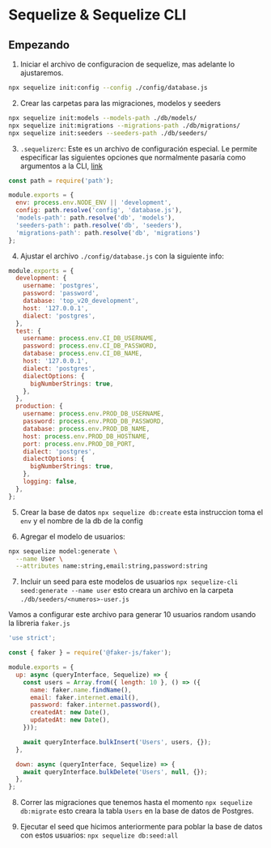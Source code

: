 # Sequelize & Sequelize CLI

## Empezando

1.  Iniciar el archivo de configuracion de sequelize,  mas adelante lo ajustaremos.
```bash
npx sequelize init:config --config ./config/database.js
```

2. Crear las carpetas para las migraciones, modelos y seeders

```bash
npx sequelize init:models --models-path ./db/models/
npx sequelize init:migrations --migrations-path ./db/migrations/
npx sequelize init:seeders --seeders-path ./db/seeders/
```

3. `.sequelizerc`: Este es un archivo de configuración especial. Le permite especificar las siguientes opciones que normalmente pasaría como argumentos a la CLI, [link](https://sequelize.org/docs/v6/other-topics/migrations/#the-sequelizerc-file)

```js
const path = require('path');

module.exports = {
  env: process.env.NODE_ENV || 'development',
  config: path.resolve('config', 'database.js'),
  'models-path': path.resolve('db', 'models'),
  'seeders-path': path.resolve('db', 'seeders'),
  'migrations-path': path.resolve('db', 'migrations')
};
```

4. Ajustar el archivo `./config/database.js` con la siguiente info:

```js
module.exports = {
  development: {
    username: 'postgres',
    password: 'password',
    database: 'top_v20_development',
    host: '127.0.0.1',
    dialect: 'postgres',
  },
  test: {
    username: process.env.CI_DB_USERNAME,
    password: process.env.CI_DB_PASSWORD,
    database: process.env.CI_DB_NAME,
    host: '127.0.0.1',
    dialect: 'postgres',
    dialectOptions: {
      bigNumberStrings: true,
    },
  },
  production: {
    username: process.env.PROD_DB_USERNAME,
    password: process.env.PROD_DB_PASSWORD,
    database: process.env.PROD_DB_NAME,
    host: process.env.PROD_DB_HOSTNAME,
    port: process.env.PROD_DB_PORT,
    dialect: 'postgres',
    dialectOptions: {
      bigNumberStrings: true,
    },
    logging: false,
  },
};
```

5. Crear la base de datos `npx sequelize db:create` esta instruccion toma el `env` y el nombre de la db de la config

6. Agregar el modelo de usuarios:

```bash
npx sequelize model:generate \
  --name User \
  --attributes name:string,email:string,password:string
```

7. Incluir un seed para este modelos de usuarios `npx sequelize-cli seed:generate --name user` esto creara un archivo en la carpeta `./db/seeders/<numeros>-user.js`

Vamos a configurar este archivo para generar 10 usuarios random usando la libreria `faker.js`

```js
'use strict';

const { faker } = require('@faker-js/faker');

module.exports = {
  up: async (queryInterface, Sequelize) => {
    const users = Array.from({ length: 10 }, () => ({
      name: faker.name.findName(),
      email: faker.internet.email(),
      password: faker.internet.password(),
      createdAt: new Date(),
      updatedAt: new Date(),
    }));

    await queryInterface.bulkInsert('Users', users, {});
  },

  down: async (queryInterface, Sequelize) => {
    await queryInterface.bulkDelete('Users', null, {});
  },
};
```

8. Correr las migraciones que tenemos hasta el momento `npx sequelize db:migrate` esto creara la tabla `Users` en la base de datos de Postgres.

9. Ejecutar el seed que hicimos anteriormente para poblar la base de datos con estos usuarios: `npx sequelize db:seed:all`
